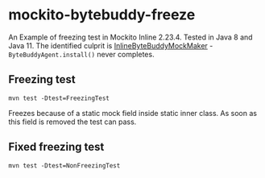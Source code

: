 # mockito-bytebuddy-freeze
An Example of freezing test in Mockito Inline 2.23.4. Tested in Java 8 and Java 11. 
The identified culprit is [InlineByteBuddyMockMaker](https://github.com/mockito/mockito/blob/release/3.x/src/main/java/org/mockito/internal/creation/bytebuddy/InlineByteBuddyMockMaker.java#L104) - `ByteBuddyAgent.install()` never completes.

## Freezing test

`mvn test -Dtest=FreezingTest`

Freezes because of a static mock field inside static inner class. As soon as this field is removed the test can pass. 

## Fixed freezing test

`mvn test -Dtest=NonFreezingTest`
